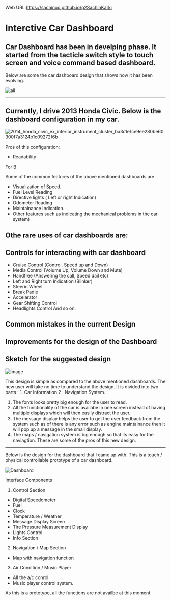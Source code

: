 Web URL:https://sachinoo.github.io/p2SachinKarki

# Interctive Car Dashboard 
 Car Dashboard has been in develping phase. It started from the tacticle switch style to touch screen and voice command based dashboard.
-------------------------------------------------------------------------------------------------------------------------
Below are some the car dashboard design that shows how it has been evolving.

![all ](https://user-images.githubusercontent.com/24665608/112539838-79472200-8d7f-11eb-872d-dcfbb668d953.png)

--------------------------------------------------------------------------------------------------------------------------------

## Currently, I drive 2013 Honda Civic. Below is the dashboard configuration in my car. 

![2014_honda_civic_ex_interior_instrument_cluster_ba3c1e1ce9ee280be60300f7a3124b1c09272f6b](https://user-images.githubusercontent.com/24665608/112540786-98927f00-8d80-11eb-8e77-c6c061ef8505.jpg)

Pros of this configuration:
 - Readability

For B

Some of the common features of the above mentioned dashboards are 
 - Visualization of Speed.
 - Fuel Level Reading
 - Directive lights ( Left or right Indication)
 - Odometer Reading 
 - Maintainance Indication.
 - Other features such as indicating the mechanical problems in the car system)

Othe rare uses of car dashboards are:
 - 


## Controls for interacting with car dashboard
- Cruise Control (Control, Speed up and Down)
- Media Control (Volume Up, Volume Down and  Mute)
- Handfree (Answering the call, Speed dail etc)
- Left and Right turn Indication (Blinker)
- Steerin Wheel
- Break Padle 
- Accelarator
- Gear Shifting Control
- Headlights Control 
 And so on.
 
 ## Common mistakes in the current Design
 
 ## Improvements for the design of the Dashboard
 
 ## Sketch for the suggested design
 
 ![image](https://user-images.githubusercontent.com/24665608/114969658-73a0a180-9e3e-11eb-8bc2-06d8b9f02ee0.png)

 
This design is simple as compared to the above mentioned dashboards. The new user will take no time to understand the design. It
is divided into two parts : 1. Car Information  2 . Navigation System. 
   1. The fonts looks pretty big enough for the user to read. 
   2. All the functionality of the car is availabe in one screen instead of having multiple displays which will then easily 
     distract the user.
   3. The message display helps the user to get the user feedback from the system such as of there is any error such as 
     engine maintainance then it will pop up a message in the small display.
   4. The maps / navigation system is big enough so that its easy for the naviagtion.
      These are some of the pros of this new design.
  
 --------------------------------------------------------------------------------------------------------------------------------
 
 Below is the design for the dashboard that I came up with. This is a touch / physical controllable prototype of a car 
 dashboard.
 
![Dashboard](https://user-images.githubusercontent.com/24665608/115096987-44953900-9eed-11eb-80e5-bf157973af95.png)



Interface Components
1. Control Section
 - Digital Speedometer
 - Fuel
 - Clock
 - Temperature / Weather
 - Message Display Screen
 - Tire Pressure Measurement Display
 - Lights Control 
 - Info Section
 
 2. Navigation / Map Section
  - Map with navigation function
 
 3. Air Condition / Music Player 
  - All the a/c conrol 
  - Music player control system.

As this is a prototype, all the functions are not availbe at this moment.




